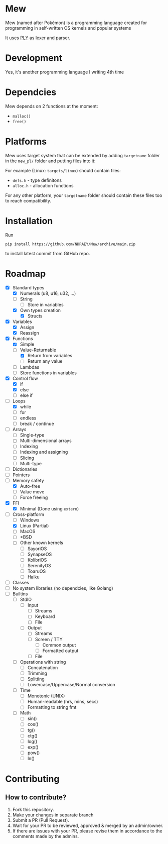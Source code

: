 # Mew

Mew (named after Pokémon) is a programming language created for programming in self-written OS kernels and popular systems

It uses [PLY](https://github.com/dabeaz/ply) as lexer and parser.

# Development

Yes, it's another programming language I writing 4th time

# Dependcies

Mew depends on 2 functions at the moment:

- `malloc()`
- `free()`

# Platforms

Mew uses target system that can be extended by adding `targetname` folder in the `mew_pl/` folder and putting files into it:

For example (Linux: `targets/linux`) should contain files:

- `defs.h` - type definitons
- `alloc.h` - allocation functions

For any other platform, your `targetname` folder should contain these files too to reach compatibility.

# Installation

Run
```
pip install https://github.com/NDRAEY/Mew/archive/main.zip
```
to install latest commit from GitHub repo.

# Roadmap

- [x] Standard types
	- [x] Numerals (u8, u16, u32, ...)
	- [ ] String
		- [ ] Store in variables
	- [x] Own types creation
		- [x] Structs
- [x] Variables
	- [x] Assign
	- [x] Reassign
- [x] Functions
	- [x] Simple
	- [ ] Value-Returnable
		- [x] Return from variables
		- [ ] Return any value
	- [ ] Lambdas
	- [ ] Store functions in variables
- [x] Control flow
	- [x] if
	- [x] else
	- [ ] else if
- [ ] Loops
	- [x] while
	- [ ] for
	- [ ] endless
	- [ ] break / continue
- [ ] Arrays
	- [ ] Single-type
	- [ ] Multi-dimensional arrays
	- [ ] Indexing
	- [ ] Indexing and assigning
	- [ ] Slicing
	- [ ] Multi-type
- [ ] Dictionaries
- [ ] Pointers
- [ ] Memory safety
	- [x] Auto-free
	- [ ] Value move
	- [ ] Force freeing
- [x] FFI
	- [x] Minimal (Done using `extern`)
- [ ] Cross-platform
	- [ ] Windows
	- [x] Linux (Partial)
	- [ ] MacOS
	- [ ] *BSD
	- [ ] Other known kernels
		- [ ] SayoriOS
		- [ ] SynapseOS
		- [ ] KolibriOS
		- [ ] SerenityOS
		- [ ] ToaruOS
		- [ ] Haiku
- [ ] Classes
- [ ] No system libraries (no dependcies, like Golang)
- [ ] Builtins
	- [ ] StdIO
		- [ ] Input
			- [ ] Streams
			- [ ] Keyboard
			- [ ] File
		- [ ] Output
			- [ ] Streams
			- [ ] Screen / TTY
				- [ ] Common output
				- [ ] Formatted output
			- [ ] File
	- [ ] Operations with string
		- [ ] Concatenation
		- [ ] Trimming
		- [ ] Splitting
		- [ ] Lowercase/Uppercase/Normal conversion
	- [ ] Time
		- [ ] Monotonic (UNIX)
		- [ ] Human-readable (hrs, mins, secs)
		- [ ] Formatting to string fmt
	- [ ] Math
		- [ ] sin()
		- [ ] cos()
		- [ ] tg()
		- [ ] ctg()
		- [ ] log()
		- [ ] exp()
		- [ ] pow()
		- [ ] ln()

# Contributing

## How to contribute?

1. Fork this repository.
2. Make your changes in separate branch
3. Submit a PR (Pull Request).
4. Wait for your PR to be reviewed, approved & merged by an admin/owner.
5. If there are issues with your PR, please revise them in accordance to the comments made by the admins.
